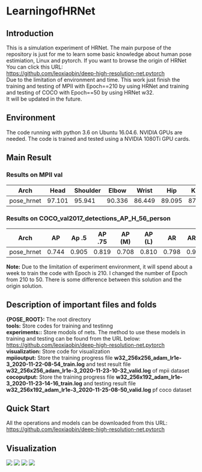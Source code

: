# LearningofHRNet
## Introduction
This is a simulation experiment of HRNet. The main purpose of the repository is just for me to learn some basic knowledge about human pose estimiation, Linux and pytorch. 
If you want to browse the origin of HRNet
You can click this URL:<br>https://github.com/leoxiaobin/deep-high-resolution-net.pytorch<br>
Due to the limitation of environment and time. This work just finish the training and testing of MPII with Epoch==210 by using HRNet and training and testing of COCO with Epoch==50 by using HRNet w32.<br>It will be updated in the future.

Environment
---
The code running with python 3.6 on Ubuntu 16.04.6. NVIDIA GPUs are needed. The code is trained and tested using a NVIDIA 1080Ti GPU cards.

Main Result
---
### Results on MPII val
 | Arch | Head | Shoulder | Elbow | Wrist | Hip | Knee | Ankle | Mean | Mean@0.1 |
 |---|---|---|---|---|---|---|---|---|---|
 | pose_hrnet | 97.101 | 95.941 | 90.336 | 86.449 | 89.095 | 87.084 | 83.278 | 90.330 | 37.702 |
### Results on COCO_val2017_detections_AP_H_56_person
 | Arch | AP | Ap .5 | AP .75 | AP (M) | AP (L) | AR | AR .5 | AR .75 | AR (M) | AR (L) |
 |---|---|---|---|---|---|---|---|---|---|---|
 | pose_hrnet | 0.744 | 0.905 | 0.819 | 0.708 | 0.810 | 0.798 | 0.942 | 0.865 | 0.757 | 0.858 |
 
 **Note:**
 Due to the limitation of experiment environment, it will spend about a week to train the code with Epoch is 210. I changed the number of Epoch from 210 to 50. There is some difference between this solution and the origin solution.
 
Description of important files and folds
---
**{POSE_ROOT}:** The root directory<br>**tools:** Store codes for training and testinng<br>**experiments::** Store modols of nets. The method to use these models in training and testing can be found from the URL below:<br>https://github.com/leoxiaobin/deep-high-resolution-net.pytorch<br>**visualization:** Store code for visualization<br>**mpiioutput:** Store the training progress file **w32_256x256_adam_lr1e-3_2020-11-22-08-54_train.log** and test result file **w32_256x256_adam_lr1e-3_2020-11-23-10-32_valid.log** of mpii dataset<br>**cocoputput:** Store the training progress file **w32_256x192_adam_lr1e-3_2020-11-23-14-16_train.log** and testing result file **w32_256x192_adam_lr1e-3_2020-11-25-08-50_valid.log** pf coco dataset<br>

## Quick Start
All the operations and models can be downloaded from this URL:
https://github.com/leoxiaobin/deep-high-resolution-net.pytorch

## Visualization

![](https://github.com/a962097364/LearningofHRNet/blob/main/%7BPOSE_ROOT%7D/figure/resultsscore_584_id_12639_000000012639.png)
![](https://github.com/a962097364/LearningofHRNet/blob/main/%7BPOSE_ROOT%7D/figure/resultsscore_614_id_138639_000000138639.png)
![](https://github.com/a962097364/LearningofHRNet/blob/main/%7BPOSE_ROOT%7D/figure/resultsscore_734_id_3156_000000003156.png)
![](https://github.com/a962097364/LearningofHRNet/blob/main/%7BPOSE_ROOT%7D/figure/resultsscore_846_id_64718_000000064718.png)
